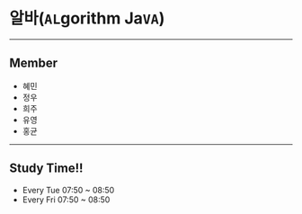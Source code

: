 # 알바(`AL`gorithm Ja`VA`)
---
## Member
- 혜민
- 정우
- 희주
- 유영
- 홍균
---
## Study Time!!
- Every Tue     07:50 ~ 08:50
- Every Fri     07:50 ~ 08:50
